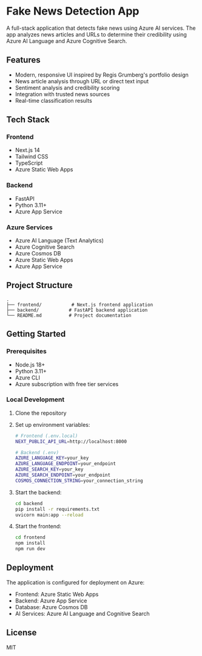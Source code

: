 # Fake News Detection App

A full-stack application that detects fake news using Azure AI services. The app analyzes news articles and URLs to determine their credibility using Azure AI Language and Azure Cognitive Search.

## Features

- Modern, responsive UI inspired by Regis Grumberg's portfolio design
- News article analysis through URL or direct text input
- Sentiment analysis and credibility scoring
- Integration with trusted news sources
- Real-time classification results

## Tech Stack

### Frontend
- Next.js 14
- Tailwind CSS
- TypeScript
- Azure Static Web Apps

### Backend
- FastAPI
- Python 3.11+
- Azure App Service

### Azure Services
- Azure AI Language (Text Analytics)
- Azure Cognitive Search
- Azure Cosmos DB
- Azure Static Web Apps
- Azure App Service

## Project Structure

```
.
├── frontend/           # Next.js frontend application
├── backend/           # FastAPI backend application
└── README.md          # Project documentation
```

## Getting Started

### Prerequisites
- Node.js 18+
- Python 3.11+
- Azure CLI
- Azure subscription with free tier services

### Local Development

1. Clone the repository
2. Set up environment variables:
   ```bash
   # Frontend (.env.local)
   NEXT_PUBLIC_API_URL=http://localhost:8000
   
   # Backend (.env)
   AZURE_LANGUAGE_KEY=your_key
   AZURE_LANGUAGE_ENDPOINT=your_endpoint
   AZURE_SEARCH_KEY=your_key
   AZURE_SEARCH_ENDPOINT=your_endpoint
   COSMOS_CONNECTION_STRING=your_connection_string
   ```

3. Start the backend:
   ```bash
   cd backend
   pip install -r requirements.txt
   uvicorn main:app --reload
   ```

4. Start the frontend:
   ```bash
   cd frontend
   npm install
   npm run dev
   ```

## Deployment

The application is configured for deployment on Azure:

- Frontend: Azure Static Web Apps
- Backend: Azure App Service
- Database: Azure Cosmos DB
- AI Services: Azure AI Language and Cognitive Search

## License

MIT 